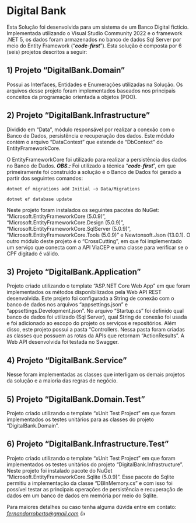 # Digital Bank
Esta Solução foi desenvolvida para um sistema de um Banco Digital fictício. Implementada utilizando o Visual Studio Community 2022 e o framework .NET 5, os dados foram armazenados no banco de dados Sql Server por meio do Entity Framework (“***code***-***first***”). Esta solução é composta por 6 (seis) projetos descritos a seguir:

## 1) Projeto “DigitalBank.Domain” 
Possui as Interfaces, Entidades e Enumerações utilizadas na Solução. Os arquivos desse projeto foram implementados baseados nos principais conceitos da programação orientada a objetos (POO). 

## 2) Projeto “DigitalBank.Infrastructure” 
Dividido em “Data”, módulo responsável por realizar a conexão com o Banco de Dados, persistência e recuperação dos dados. Este módulo contém o arquivo “DataContext” que estende de “DbContext” do EntityFrameworkCore. 

O EntityFrameworkCore foi utilizado para realizar a persistência dos dados no Banco de Dados. ***OBS.:*** Foi utilizado a técnica “***code***-***first***”, em que primeiramente foi construído a solução e o Banco de Dados foi gerado a partir dos seguintes comandos:

```dotnet ef migrations add Initial -o Data/Migrations```

```dotnet ef database update```

Neste projeto foram instalados os seguintes pacotes do NuGet: “Microsoft.EntityFrameworkCore (5.0.9)”, “Microsoft.EntityFrameworkCore.Design (5.0.9)”, “Microsoft.EntityFrameworkCore.SqlServer (5.0.9)”, “Microsoft.EntityFrameworkCore.Tools (5.0.9)” e Newtonsoft.Json (13.0.1).
O outro módulo deste projeto é o “CrossCutting”, em que foi implementado um serviço que conecta com a API ViaCEP e uma classe para verificar se o CPF digitado é válido.

## 3) Projeto “DigitalBank.Application” 
Projeto criado utilizando o template “ASP.NET Core Web App” em que foram implementados os métodos disponibilizados pela Web API REST desenvolvida. Este projeto foi configurada a String de conexão com o banco de dados nos arquivos “appsettings.json” e “appsettings.Development.json”. No arquivo “Startup.cs” foi definido qual banco de dados foi utilizado (Sql Server), qual String de conexão foi usada e foi adicionado ao escopo do projeto os serviços e repositórios. Além disso, este projeto possui a pasta “Controllers. Nessa pasta foram criadas as classes que possuem as rotas da APIs que retornam “ActionResults”. A Web API desenvolvida foi testada no Swagger.

## 4) Projeto “DigitalBank.Service” 
Nesse foram implementadas as classes que interligam os demais projetos da solução e a maioria das regras de negócio. 
## 5) Projeto “DigitalBank.Domain.Test” 
Projeto criado utilizando o template “xUnit Test Project” em que foram implementados os testes unitários para as classes do projeto “DigitalBank.Domain”. 
## 6) Projeto “DigitalBank.Infrastructure.Test” 
Projeto criado utilizando o template “xUnit Test Project” em que foram implementados os testes unitários do projeto “DigitalBank.Infrastructure”. Neste projeto foi instalado pacote do NuGet “Microsoft.EntityFrameworkCore.Sqlite (5.0.9)”. Esse pacote do Sqlite permitiu a implementação da classe “DBInMemory.cs” e com isso foi possível testar as principais operações de persistência e recuperação de dados em um banco de dados em memória por meio do Sqlite. 

Para maiores detalhes ou caso tenha alguma dúvida entre em contato: *fernandorroberto@gmail.com* 👍
